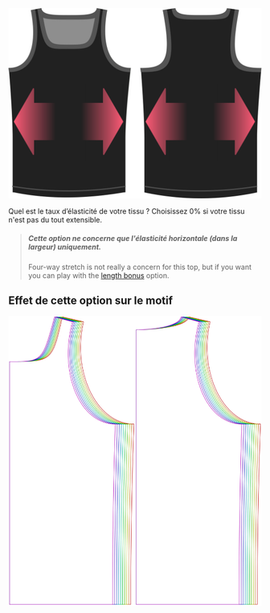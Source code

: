 ![L'option du taux d'élasticité sur Aaron](./stretchfactor.svg)

Quel est le taux d’élasticité de votre tissu ?  Choisissez 0% si votre tissu n'est pas du tout extensible.

> ##### Cette option ne concerne que l'élasticité horizontale (dans la largeur) uniquement.
> 
> Four-way stretch is not really a concern for this top, but if you want you can play with the [length bonus](../lengthbonus) option.

## Effet de cette option sur le motif

![Cette image montre l'effet de cette option en superposant plusieurs variantes qui ont une valeur différente pour cette option](aaron_stretchfactor_sample.svg "Effet de cette option sur le motif")
